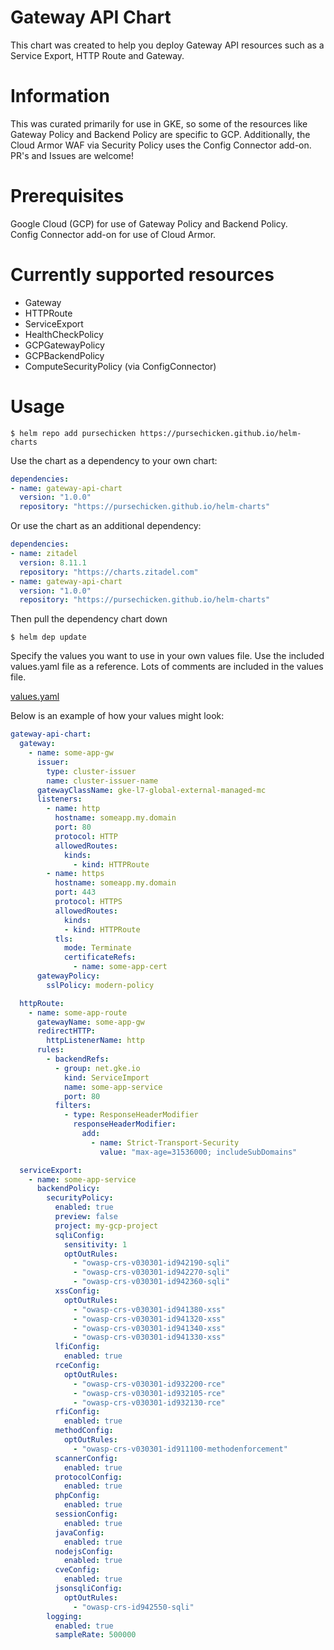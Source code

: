 # Gateway API Chart

This chart was created to help you deploy Gateway API resources such as a Service Export, HTTP Route and Gateway.

# Information

This was curated primarily for use in GKE, so some of the resources like Gateway Policy and Backend Policy are specific to GCP. Additionally, the Cloud Armor WAF via Security Policy uses the Config Connector add-on. </br>
PR's and Issues are welcome!

# Prerequisites

Google Cloud (GCP) for use of Gateway Policy and Backend Policy. </br>
Config Connector add-on for use of Cloud Armor.

# Currently supported resources

- Gateway
- HTTPRoute
- ServiceExport
- HealthCheckPolicy
- GCPGatewayPolicy
- GCPBackendPolicy
- ComputeSecurityPolicy (via ConfigConnector)

# Usage

```console
$ helm repo add pursechicken https://pursechicken.github.io/helm-charts
```

Use the chart as a dependency to your own chart:

```Chart.yaml
dependencies:
- name: gateway-api-chart
  version: "1.0.0"
  repository: "https://pursechicken.github.io/helm-charts"
```

Or use the chart as an additional dependency:

```Chart.yaml
dependencies:
- name: zitadel
  version: 8.11.1
  repository: "https://charts.zitadel.com"
- name: gateway-api-chart
  version: "1.0.0"
  repository: "https://pursechicken.github.io/helm-charts"
```

Then pull the dependency chart down

```console
$ helm dep update
```

Specify the values you want to use in your own values file. Use the included values.yaml file as a reference. Lots of comments are included in the values file.

[values.yaml](./values.yaml)

Below is an example of how your values might look:

```values.yaml
gateway-api-chart:
  gateway:
    - name: some-app-gw
      issuer:
        type: cluster-issuer
        name: cluster-issuer-name
      gatewayClassName: gke-l7-global-external-managed-mc
      listeners:
        - name: http
          hostname: someapp.my.domain
          port: 80
          protocol: HTTP
          allowedRoutes:
            kinds:
              - kind: HTTPRoute
        - name: https
          hostname: someapp.my.domain
          port: 443
          protocol: HTTPS
          allowedRoutes:
            kinds:
            - kind: HTTPRoute
          tls:
            mode: Terminate
            certificateRefs:
              - name: some-app-cert
      gatewayPolicy:
        sslPolicy: modern-policy

  httpRoute:
    - name: some-app-route
      gatewayName: some-app-gw
      redirectHTTP:
        httpListenerName: http
      rules:
        - backendRefs:
          - group: net.gke.io
            kind: ServiceImport
            name: some-app-service
            port: 80
          filters:
            - type: ResponseHeaderModifier
              responseHeaderModifier:
                add:
                  - name: Strict-Transport-Security
                    value: "max-age=31536000; includeSubDomains"

  serviceExport:
    - name: some-app-service
      backendPolicy:
        securityPolicy:
          enabled: true
          preview: false
          project: my-gcp-project
          sqliConfig:
            sensitivity: 1
            optOutRules:
              - "owasp-crs-v030301-id942190-sqli"
              - "owasp-crs-v030301-id942270-sqli"
              - "owasp-crs-v030301-id942360-sqli"
          xssConfig:
            optOutRules:
              - "owasp-crs-v030301-id941380-xss"
              - "owasp-crs-v030301-id941320-xss"
              - "owasp-crs-v030301-id941340-xss"
              - "owasp-crs-v030301-id941330-xss"
          lfiConfig:
            enabled: true
          rceConfig:
            optOutRules:
              - "owasp-crs-v030301-id932200-rce"
              - "owasp-crs-v030301-id932105-rce"
              - "owasp-crs-v030301-id932130-rce"
          rfiConfig:
            enabled: true
          methodConfig:
            optOutRules:
              - "owasp-crs-v030301-id911100-methodenforcement"
          scannerConfig:
            enabled: true
          protocolConfig:
            enabled: true
          phpConfig:
            enabled: true
          sessionConfig:
            enabled: true
          javaConfig:
            enabled: true
          nodejsConfig:
            enabled: true
          cveConfig:
            enabled: true
          jsonsqliConfig:
            optOutRules:
              - "owasp-crs-id942550-sqli"
        logging:
          enabled: true
          sampleRate: 500000
```